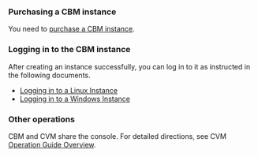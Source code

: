 
### Purchasing a CBM instance

You need to [purchase a CBM instance](https://www.tencentcloud.com/document/product/1171/52409).


### Logging in to the CBM instance
After creating an instance successfully, you can log in to it as instructed in the following documents.
- [Logging in to a Linux Instance](https://intl.cloud.tencent.com/document/product/213/5436)
- [Logging in to a Windows Instance](https://intl.cloud.tencent.com/document/product/213/5435)

### Other operations
CBM and CVM share the console. For detailed directions, see CVM [Operation Guide Overview](https://intl.cloud.tencent.com/document/product/213/16918).

